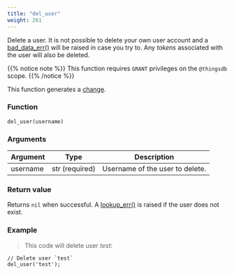 ```yaml
---
title: "del_user"
weight: 261
---
```


Delete a user. It is not possible to delete your own user account and a [bad_data_err()](../../errors/bad_data_err) will be raised in case you try to.
Any *tokens* associated with the user will also be deleted.

{{% notice note %}}
This function requires `GRANT` privileges on the `@thingsdb` scope.
{{% /notice %}}

This function generates a [change](../../overview/changes).

### Function

`del_user(username)`

### Arguments

Argument | Type | Description
-------- | ---- | -----------
username | str (required) | Username of the user to delete.

### Return value

Returns `nil` when successful. A [lookup_err()](../../errors/lookup_err) is raised if the user does not exist.

### Example

> This code will delete user *test*:

```thingsdb,syntax_only,@t
// Delete user `test`
del_user('test');
```
